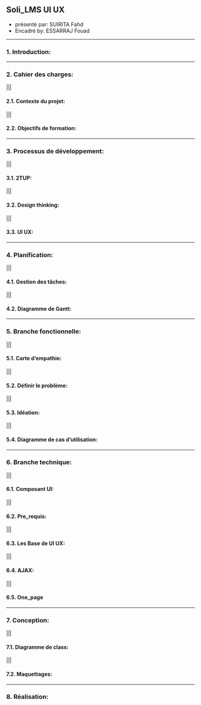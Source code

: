 ## **Soli_LMS UI UX**

- présenté par: SUIRITA Fahd
- Encadré by: ESSARRAJ Fouad

---

### **1. Introduction:**

---

### **2. Cahier des charges:**

|||

#### **2.1. Contexte du projet:**

|||

#### **2.2. Objectifs de formation:**

---

### **3. Processus de développement:**

|||

#### **3.1. 2TUP:**

|||

#### **3.2. Design thinking:**

|||

#### **3.3. UI UX:**

---

### **4. Planification:**

|||

#### **4.1. Gestion des tâches:**

|||

#### **4.2. Diagramme de Gantt:**

---

### **5. Branche fonctionnelle:**

|||

#### **5.1. Carte d’empathie:**

|||

#### **5.2. Définir le problème:**

|||

#### **5.3. Idéation:**

|||

#### **5.4. Diagramme de cas d’utilisation:**

---

### **6. Branche technique:**

|||

#### **6.1. Composant UI:**

|||

#### **6.2. Pre_requis:**

|||

#### **6.3. Les Base de UI UX:**

|||

#### **6.4. AJAX:**

|||

#### **6.5. One_page**

---

### **7. Conception:**

|||

#### **7.1. Diagramme de class:**

|||

#### **7.2. Maquettages:**

---

### **8. Réalisation:**

